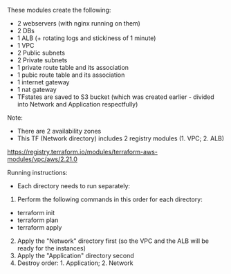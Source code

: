 These modules create the following:

- 2 webservers (with nginx running on them)
- 2 DBs
- 1 ALB (+ rotating logs and stickiness of 1 minute)
- 1 VPC
- 2 Public subnets
- 2 Private subnets
- 1 private route table and its association
- 1 pubic route table and its association
- 1 internet gateway
- 1 nat gateway
- TFstates are saved to S3 bucket (which was created earlier - divided into Network and Application respectfully)

Note:
- There are 2 availability zones
- This TF (Network directory) includes 2 registry modules (1. VPC; 2. ALB)

https://registry.terraform.io/modules/terraform-aws-modules/vpc/aws/2.21.0

Running instructions:
- Each directory needs to run separately:
1. Perform the following commands in this order for each directory:
- terraform init
- terraform plan
- terraform apply
2. Apply the "Network" directory first (so the VPC and the ALB will be ready for the instances)
3. Apply the "Application" directory second
4. Destroy order: 1. Application; 2. Network


